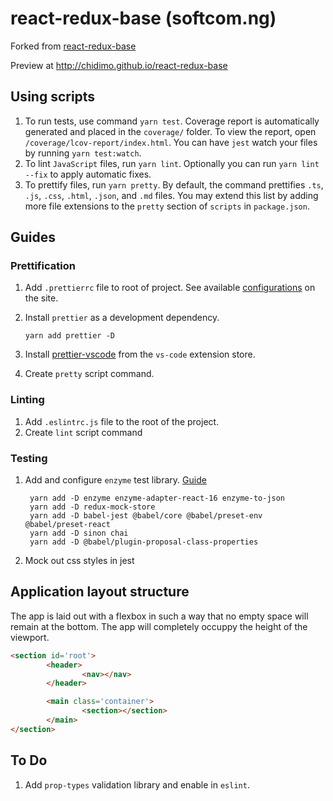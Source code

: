 # react-redux-base (softcom.ng)

Forked from [react-redux-base](https://github.com/kenshinman/react-redux-base)

Preview at <http://chidimo.github.io/react-redux-base>

## Using scripts

1. To run tests, use command `yarn test`. Coverage report is automatically generated and placed in the `coverage/` folder. To view the report, open `/coverage/lcov-report/index.html`. You can have `jest` watch your files by running `yarn test:watch`.
1. To lint `JavaScript` files, run `yarn lint`. Optionally you can run `yarn lint --fix` to apply automatic fixes.
1. To prettify files, run `yarn pretty`. By default, the command prettifies `.ts`, `.js`, `.css`, `.html`, `.json`, and `.md` files. You may extend this list by adding more file extensions to the `pretty` section of `scripts` in `package.json`.

## Guides

### Prettification

1.  Add `.prettierrc` file to root of project. See available [configurations](https://prettier.io/docs/en/configuration.html) on the site.
1.  Install `prettier` as a development dependency.

        yarn add prettier -D

1. Install [prettier-vscode](https://github.com/prettier/prettier-vscode) from the `vs-code` extension store.
1. Create `pretty` script command.

### Linting

1. Add `.eslintrc.js` file to the root of the project.
1. Create `lint` script command

### Testing

1. Add and configure `enzyme` test library. [Guide](https://alligator.io/react/testing-react-redux-with-jest-enzyme/)

        yarn add -D enzyme enzyme-adapter-react-16 enzyme-to-json
        yarn add -D redux-mock-store
        yarn add -D babel-jest @babel/core @babel/preset-env @babel/preset-react
        yarn add -D sinon chai
        yarn add -D @babel/plugin-proposal-class-properties

1. Mock out css styles in jest

## Application layout structure

The app is laid out with a flexbox in such a way that no empty space will remain at the bottom. The app will completely occuppy the height of the viewport.

```html
<section id='root'>
        <header>
                <nav></nav>
        </header>

        <main class='container'>
                <section></section>
        </main>
</section>
```

## To Do

1. Add `prop-types` validation library and enable in `eslint`.
